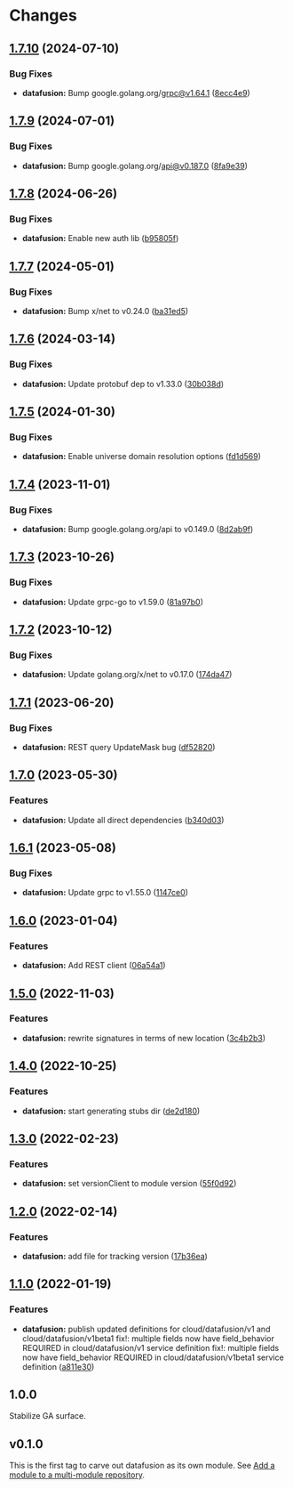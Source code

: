 # Changes

## [1.7.10](https://github.com/googleapis/google-cloud-go/compare/datafusion/v1.7.9...datafusion/v1.7.10) (2024-07-10)


### Bug Fixes

* **datafusion:** Bump google.golang.org/grpc@v1.64.1 ([8ecc4e9](https://github.com/googleapis/google-cloud-go/commit/8ecc4e9622e5bbe9b90384d5848ab816027226c5))

## [1.7.9](https://github.com/googleapis/google-cloud-go/compare/datafusion/v1.7.8...datafusion/v1.7.9) (2024-07-01)


### Bug Fixes

* **datafusion:** Bump google.golang.org/api@v0.187.0 ([8fa9e39](https://github.com/googleapis/google-cloud-go/commit/8fa9e398e512fd8533fd49060371e61b5725a85b))

## [1.7.8](https://github.com/googleapis/google-cloud-go/compare/datafusion/v1.7.7...datafusion/v1.7.8) (2024-06-26)


### Bug Fixes

* **datafusion:** Enable new auth lib ([b95805f](https://github.com/googleapis/google-cloud-go/commit/b95805f4c87d3e8d10ea23bd7a2d68d7a4157568))

## [1.7.7](https://github.com/googleapis/google-cloud-go/compare/datafusion/v1.7.6...datafusion/v1.7.7) (2024-05-01)


### Bug Fixes

* **datafusion:** Bump x/net to v0.24.0 ([ba31ed5](https://github.com/googleapis/google-cloud-go/commit/ba31ed5fda2c9664f2e1cf972469295e63deb5b4))

## [1.7.6](https://github.com/googleapis/google-cloud-go/compare/datafusion/v1.7.5...datafusion/v1.7.6) (2024-03-14)


### Bug Fixes

* **datafusion:** Update protobuf dep to v1.33.0 ([30b038d](https://github.com/googleapis/google-cloud-go/commit/30b038d8cac0b8cd5dd4761c87f3f298760dd33a))

## [1.7.5](https://github.com/googleapis/google-cloud-go/compare/datafusion/v1.7.4...datafusion/v1.7.5) (2024-01-30)


### Bug Fixes

* **datafusion:** Enable universe domain resolution options ([fd1d569](https://github.com/googleapis/google-cloud-go/commit/fd1d56930fa8a747be35a224611f4797b8aeb698))

## [1.7.4](https://github.com/googleapis/google-cloud-go/compare/datafusion/v1.7.3...datafusion/v1.7.4) (2023-11-01)


### Bug Fixes

* **datafusion:** Bump google.golang.org/api to v0.149.0 ([8d2ab9f](https://github.com/googleapis/google-cloud-go/commit/8d2ab9f320a86c1c0fab90513fc05861561d0880))

## [1.7.3](https://github.com/googleapis/google-cloud-go/compare/datafusion/v1.7.2...datafusion/v1.7.3) (2023-10-26)


### Bug Fixes

* **datafusion:** Update grpc-go to v1.59.0 ([81a97b0](https://github.com/googleapis/google-cloud-go/commit/81a97b06cb28b25432e4ece595c55a9857e960b7))

## [1.7.2](https://github.com/googleapis/google-cloud-go/compare/datafusion/v1.7.1...datafusion/v1.7.2) (2023-10-12)


### Bug Fixes

* **datafusion:** Update golang.org/x/net to v0.17.0 ([174da47](https://github.com/googleapis/google-cloud-go/commit/174da47254fefb12921bbfc65b7829a453af6f5d))

## [1.7.1](https://github.com/googleapis/google-cloud-go/compare/datafusion/v1.7.0...datafusion/v1.7.1) (2023-06-20)


### Bug Fixes

* **datafusion:** REST query UpdateMask bug ([df52820](https://github.com/googleapis/google-cloud-go/commit/df52820b0e7721954809a8aa8700b93c5662dc9b))

## [1.7.0](https://github.com/googleapis/google-cloud-go/compare/datafusion/v1.6.1...datafusion/v1.7.0) (2023-05-30)


### Features

* **datafusion:** Update all direct dependencies ([b340d03](https://github.com/googleapis/google-cloud-go/commit/b340d030f2b52a4ce48846ce63984b28583abde6))

## [1.6.1](https://github.com/googleapis/google-cloud-go/compare/datafusion/v1.6.0...datafusion/v1.6.1) (2023-05-08)


### Bug Fixes

* **datafusion:** Update grpc to v1.55.0 ([1147ce0](https://github.com/googleapis/google-cloud-go/commit/1147ce02a990276ca4f8ab7a1ab65c14da4450ef))

## [1.6.0](https://github.com/googleapis/google-cloud-go/compare/datafusion/v1.5.0...datafusion/v1.6.0) (2023-01-04)


### Features

* **datafusion:** Add REST client ([06a54a1](https://github.com/googleapis/google-cloud-go/commit/06a54a16a5866cce966547c51e203b9e09a25bc0))

## [1.5.0](https://github.com/googleapis/google-cloud-go/compare/datafusion/v1.4.0...datafusion/v1.5.0) (2022-11-03)


### Features

* **datafusion:** rewrite signatures in terms of new location ([3c4b2b3](https://github.com/googleapis/google-cloud-go/commit/3c4b2b34565795537aac1661e6af2442437e34ad))

## [1.4.0](https://github.com/googleapis/google-cloud-go/compare/datafusion/v1.3.0...datafusion/v1.4.0) (2022-10-25)


### Features

* **datafusion:** start generating stubs dir ([de2d180](https://github.com/googleapis/google-cloud-go/commit/de2d18066dc613b72f6f8db93ca60146dabcfdcc))

## [1.3.0](https://github.com/googleapis/google-cloud-go/compare/datafusion/v1.2.0...datafusion/v1.3.0) (2022-02-23)


### Features

* **datafusion:** set versionClient to module version ([55f0d92](https://github.com/googleapis/google-cloud-go/commit/55f0d92bf112f14b024b4ab0076c9875a17423c9))

## [1.2.0](https://github.com/googleapis/google-cloud-go/compare/datafusion/v1.1.0...datafusion/v1.2.0) (2022-02-14)


### Features

* **datafusion:** add file for tracking version ([17b36ea](https://github.com/googleapis/google-cloud-go/commit/17b36ead42a96b1a01105122074e65164357519e))

## [1.1.0](https://www.github.com/googleapis/google-cloud-go/compare/datafusion/v1.0.0...datafusion/v1.1.0) (2022-01-19)


### Features

* **datafusion:** publish updated definitions for cloud/datafusion/v1 and cloud/datafusion/v1beta1 fix!: multiple fields now have field_behavior REQUIRED in cloud/datafusion/v1 service definition fix!: multiple fields now have field_behavior REQUIRED in cloud/datafusion/v1beta1 service definition ([a811e30](https://www.github.com/googleapis/google-cloud-go/commit/a811e309e60091b15d0a7a3c12a61d5bd0c3b7a4))

## 1.0.0

Stabilize GA surface.

## v0.1.0

This is the first tag to carve out datafusion as its own module. See
[Add a module to a multi-module repository](https://github.com/golang/go/wiki/Modules#is-it-possible-to-add-a-module-to-a-multi-module-repository).
